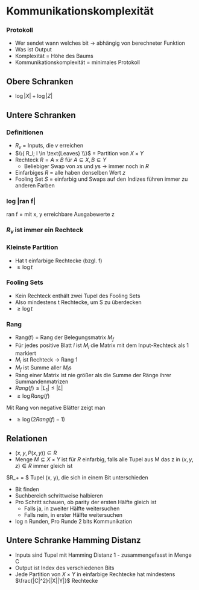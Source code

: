 # Kommunikationskomplexität

### Protokoll
- Wer sendet wann welches bit -> abhängig von berechneter Funktion
- Was ist Output
- Komplexität = Höhe des Baums
- Kommunikationskomplexität = minimales Protokoll

## Obere Schranken
- $\log |X| + \log |Z|$

## Untere Schranken

### Definitionen
- $R_v$ = Inputs, die $v$ erreichen
- $\\{ R_l; l \in \text{Leaves} \\}$ = Partition von $X \times Y$
- Rechteck $R = A \times B$ für $A \subseteq X, B \subseteq Y$
  - Beliebiger Swap von $x$s und $y$s -> immer noch in $R$
- Einfarbiges $R$ = alle haben denselben Wert $z$
- Fooling Set $S$ = einfarbig und Swaps auf den Indizes führen immer zu anderen Farben

### log |ran f|
ran f = mit x, y erreichbare Ausgabewerte z

### $R_v$ ist immer ein Rechteck

### Kleinste Partition
- Hat t einfarbige Rechtecke (bzgl. f)
- $\geq \log t$

### Fooling Sets
- Kein Rechteck enthält zwei Tupel des Fooling Sets
- Also mindestens t Rechtecke, um S zu überdecken
- $\geq \log t$

### Rang
- Rang(f) = Rang der Belegungsmatrix $M_f$
- Für jedes positive Blatt $l$ ist $M_l$ die Matrix mit dem Input-Rechteck als 1 markiert
- $M_l$ ist Rechteck -> Rang 1
- $M_f$ ist Summe aller $M_l$s
- Rang einer Matrix ist nie größer als die Summe der Ränge ihrer Summandenmatrizen
- $Rang(f) \leq |L_1| \leq |L|$
- $\geq \log Rang(f)$

Mit Rang von negative Blätter zeigt man
- $\geq \log (2 Rang(f) - 1)$

## Relationen
- $(x, y, P(x,y)) \in R$
- Menge $M \subseteq X \times Y$ ist für $R$ einfarbig, falls alle Tupel aus M das z in $(x, y, z) \in R$ immer gleich ist

$R_+ = $ Tupel (x, y), die sich in einem Bit unterschieden
- Bit finden
- Suchbereich schrittweise halbieren
- Pro Schritt schauen, ob parity der ersten Hälfte gleich ist 
  - Falls ja, in zweiter Hälfte weitersuchen
  - Falls nein, in erster Hälfte weitersuchen
- log n Runden, Pro Runde 2 bits Kommunikation

## Untere Schranke Hamming Distanz
- Inputs sind Tupel mit Hamming Distanz 1 - zusammengefasst in Menge C
- Output ist Index des verschiedenen Bits
- Jede Partition von $X \times Y$ in einfarbige Rechtecke hat mindestens $\frac{|C|^2}{|X||Y|}$ Rechtecke
